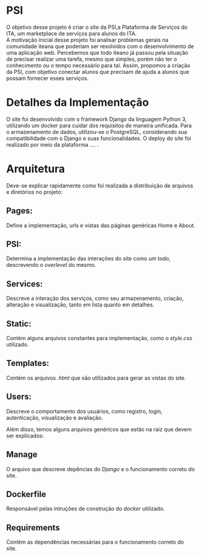 # PSI

O objetivo desse projeto é criar o site da PSI,a Plataforma de Serviços do ITA, um marketplace de serviços para alunos do ITA.  
A motivação inicial desse projeto foi analisar problemas gerais na comunidade iteana que poderiam ser resolvidos com o desenvolvimento de uma aplicação web.
Percebemos que todo iteano já passou pela situação de precisar realizar uma tarefa, mesmo que simples, porém não ter o conhecimento ou o tempo necessário para tal.
Assim, propomos a criação da PSI, com objetivo conectar alunos que precisam de ajuda a alunos que possam fornecer esses serviços.

# Detalhes da Implementação

O site foi desenvolvido com o framework Django da linguagem Python 3, utilizando um docker para cuidar dos requisitos de maneira unificada.
Para o armazenamento de dados, utilizou-se o PostgreSQL, considerando sua compatibilidade com o Django e suas funcionalidades.
O deploy do site foi realizado por meio da plataforma .... .

# Arquitetura

Deve-se explicar rapidamente como foi realizada a distribuição de arquivos e diretórios no projeto:

## Pages:

  Define a implementação, urls e vistas das páginas genéricas Home e About.
  
## PSI:

  Determina a implementação das interações do site como um todo, descrevendo o _overlevel_ do mesmo.

## Services:

  Descreve a interação dos serviços, como seu armazenamento, criação, alteração e visualização, tanto em lista quanto em detalhes.

## Static:

  Contém alguns arquivos constantes para implementação, como o _style.css_ utilizado.

## Templates:

  Contém os arquivos _.html_ que são utilizados para gerar as vistas do site.

## Users:

  Descreve o comportamento dos usuários, como registro, login, autenticação, visualização e avaliação.

  Além disso, temos alguns arquivos genéricos que estão na raiz que devem ser explicados:
  
## Manage

  O arquivo que descreve depências do _Django_ e o funcionamento correto do site.

## Dockerfile

  Responsável pelas intruções de construção do _docker_ utilizado.

## Requirements

  Contém as dependências necessárias para o funcionamento correto do site.
